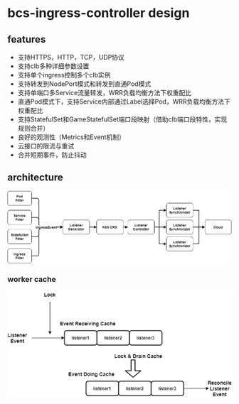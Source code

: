 # bcs-ingress-controller design

## features

* 支持HTTPS，HTTP，TCP，UDP协议
* 支持clb多种详细参数设置
* 支持单个ingress控制多个clb实例
* 支持转发到NodePort模式和转发到直通Pod模式
* 支持单端口多Service流量转发，WRR负载均衡方法下权重配比
* 直通Pod模式下，支持Service内部通过Label选择Pod，WRR负载均衡方法下权重配比
* 支持StatefulSet和GameStatefulSet端口段映射（借助clb端口段特性，实现规则合并）
* 良好的观测性（Metrics和Event机制）
* 云接口的限流与重试
* 合并短期事件，防止抖动

## architecture

![bcs-ingress-controller](./img/bcs-ingress-controller-architecture.png)

### worker cache

![bcs-ingress-controller-worker-cache](./img/bcs-ingress-controller-worker-cache.png)
